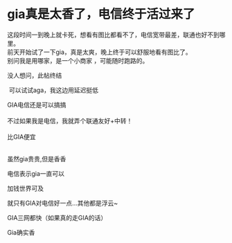 # gia真是太香了，电信终于活过来了


这段时间一到晚上就卡死，想看有图比都看不了，电信宽带最差，联通也好不到哪里。<br />
前天开始试了一下gia，真是太爽，晚上终于可以舒服地看有图比了。<br />
别问我是用哪家，是一个小商家 ，可能随时跑路的。

没人想问，此帖终结

<img src="static/image/smiley/default/lol.gif" smilieid="12" border="0" alt="" /> 可以试试aga，我这边用延迟挺低

GIA电信还是可以搞搞<br />
<br />
不过如果我是电信，我就弄个联通友好+中转！<br />
<br />
比GIA便宜<br />
<br />
<img src="static/image/smiley/default/lol.gif" smilieid="12" border="0" alt="" /><img src="static/image/smiley/default/lol.gif" smilieid="12" border="0" alt="" /><img src="static/image/smiley/default/lol.gif" smilieid="12" border="0" alt="" />

虽然gia贵贵,但是香香

电信表示gia一直可以

加钱世界可及

就只有GIA对电信好一点...其他都是浮云~

GIA三网都快（如果真的走GIA的话）

Gia确实香
